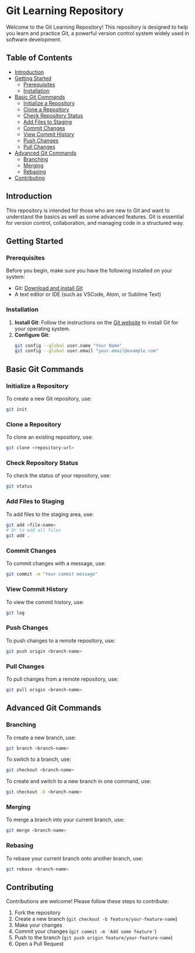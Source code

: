 

# Git Learning Repository

Welcome to the Git Learning Repository! This repository is designed to help you learn and practice Git, a powerful version control system widely used in software development.

## Table of Contents
- [Introduction](#introduction)
- [Getting Started](#getting-started)
  - [Prerequisites](#prerequisites)
  - [Installation](#installation)
- [Basic Git Commands](#basic-git-commands)
  - [Initialize a Repository](#initialize-a-repository)
  - [Clone a Repository](#clone-a-repository)
  - [Check Repository Status](#check-repository-status)
  - [Add Files to Staging](#add-files-to-staging)
  - [Commit Changes](#commit-changes)
  - [View Commit History](#view-commit-history)
  - [Push Changes](#push-changes)
  - [Pull Changes](#pull-changes)
- [Advanced Git Commands](#advanced-git-commands)
  - [Branching](#branching)
  - [Merging](#merging)
  - [Rebasing](#rebasing)
- [Contributing](#contributing)

## Introduction

This repository is intended for those who are new to Git and want to understand the basics as well as some advanced features. Git is essential for version control, collaboration, and managing code in a structured way.

## Getting Started

### Prerequisites

Before you begin, make sure you have the following installed on your system:
- Git: [Download and install Git](https://git-scm.com/downloads)
- A text editor or IDE (such as VSCode, Atom, or Sublime Text)

### Installation

1. **Install Git**: Follow the instructions on the [Git website](https://git-scm.com/book/en/v2/Getting-Started-Installing-Git) to install Git for your operating system.
2. **Configure Git**:
    ```sh
    git config --global user.name "Your Name"
    git config --global user.email "your.email@example.com"
    ```

## Basic Git Commands

### Initialize a Repository

To create a new Git repository, use:
```sh
git init
```

### Clone a Repository

To clone an existing repository, use:
```sh
git clone <repository-url>
```

### Check Repository Status

To check the status of your repository, use:
```sh
git status
```

### Add Files to Staging

To add files to the staging area, use:
```sh
git add <file-name>
# Or to add all files
git add .
```

### Commit Changes

To commit changes with a message, use:
```sh
git commit -m "Your commit message"
```

### View Commit History

To view the commit history, use:
```sh
git log
```

### Push Changes

To push changes to a remote repository, use:
```sh
git push origin <branch-name>
```

### Pull Changes

To pull changes from a remote repository, use:
```sh
git pull origin <branch-name>
```

## Advanced Git Commands

### Branching

To create a new branch, use:
```sh
git branch <branch-name>
```

To switch to a branch, use:
```sh
git checkout <branch-name>
```

To create and switch to a new branch in one command, use:
```sh
git checkout -b <branch-name>
```

### Merging

To merge a branch into your current branch, use:
```sh
git merge <branch-name>
```

### Rebasing

To rebase your current branch onto another branch, use:
```sh
git rebase <branch-name>
```

## Contributing

Contributions are welcome! Please follow these steps to contribute:
1. Fork the repository
2. Create a new branch (`git checkout -b feature/your-feature-name`)
3. Make your changes
4. Commit your changes (`git commit -m 'Add some feature'`)
5. Push to the branch (`git push origin feature/your-feature-name`)
6. Open a Pull Request

